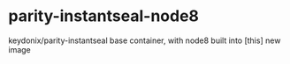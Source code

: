 # parity-instantseal-node8
keydonix/parity-instantseal base container, with node8 built into [this] new image
